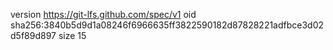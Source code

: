 version https://git-lfs.github.com/spec/v1
oid sha256:3840b5d9d1a08246f6966635ff3822590182d87828221adfbce3d02d5f89d897
size 15
